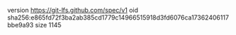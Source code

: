 version https://git-lfs.github.com/spec/v1
oid sha256:e865fd72f3ba2ab385cd1779c14966515918d3fd6076ca17362406117bbe9a93
size 1145
